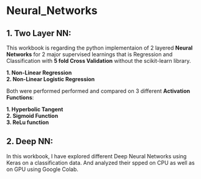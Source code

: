 # Neural_Networks

## 1. Two Layer NN:
This workbook is regarding the python implementaion of 2 layered **Neural Networks** for 2 major supervised learnings that is Regression and Classification with **5 fold Cross Validation** without the scikit-learn library.

**1. Non-Linear Regression**<br>
**2. Non-Linear Logistic Regression**

Both were performed performed and compared on 3 different **Activation Functions**:

**1. Hyperbolic Tangent**<br>
**2. Sigmoid Function**<br>
**3. ReLu function**

## 2. Deep NN: 
In this workbook, I have explored different Deep Neural Networks using Keras on a classification data. And analyzed their spped on CPU as well as on GPU using Google Colab.
